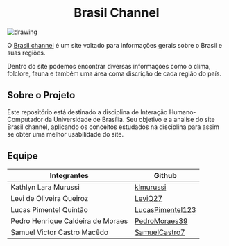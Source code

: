 <h1 align="center">
Brasil Channel
</h1>


![drawing](..\2022.1-Grupo-05\docs\assets\Pagina_ini\brasil.jpg)


O [Brasil channel](https://www.brasilchannel.com.br/) é um site voltado para informações gerais sobre o Brasil e suas regiões.

Dentro do site podemos encontrar diversas informações como o clima, folclore, fauna e também uma área coma discrição de cada região do país. 


## Sobre o Projeto

Este repositório está destinado a disciplina de Interação Humano-Computador da Universidade de Brasília. Seu objetivo e a analise do site Brasil channel, aplicando os conceitos estudados na disciplina para assim se obter uma melhor usabilidade do site. 

## Equipe

| Integrantes                       | Github                                                  |
| --------------------------------- | ------------------------------------------------------- |
| Kathlyn Lara Murussi              | [klmurussi](https://github.com/klmurussi)               |
| Levi de Oliveira Queiroz          | [LeviQ27](https://github.com/LeviQ27)                   |
| Lucas Pimentel Quintão            | [LucasPimentel123](https://github.com/LucasPimentel123) |
| Pedro Henrique Caldeira de Moraes | [PedroMoraes39](https://github.com/PedroMoraes39)       |
| Samuel Victor Castro Macêdo       | [SamuelCastro7](https://github.com/SamuelCastro7)       |


